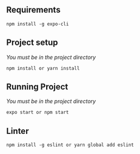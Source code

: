 ## Requirements

```
npm install -g expo-cli
```

## Project setup

_You must be in the project directory_

```
npm install or yarn install
```

## Running Project

_You must be in the project directory_

```
expo start or npm start
```

## Linter

```
npm install -g eslint or yarn global add eslint
```
